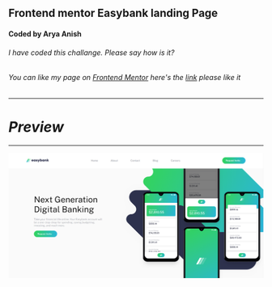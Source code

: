 ## Frontend mentor Easybank landing Page

#### Coded by Arya Anish

###### I have coded this challange. Please say how is it?

###### You can like my page on [Frontend Mentor](https://www.frontendmentor.io) here's the [link](https://www.frontendmentor.io/solutions/responsive-easybank-landing-page-jCYVm2FSn) please like it

***

# _Preview_

***

![Image](hello.png)
